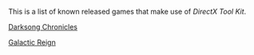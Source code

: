 This is a list of known released games that make use of _DirectX Tool Kit_.

[Darksong Chronicles](https://www.microsoft.com/en-us/store/apps/the-darksong-chronicles/9nblggh1z84p)

[Galactic Reign](http://go.microsoft.com/fwlink/?LinkId=281840)